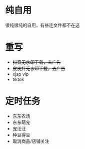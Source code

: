 # 纯自用
很纯很纯的自用，有些连文件都不在这
# 重写
- ~~抖音无水印下载，去广告~~
- ~~皮皮虾无水印下载，去广告~~
- xjsp vip
- tiktok
# 定时任务
- 东东农场
- 东东萌宠
- 宠汪汪
- 种豆得豆
- 取消商品/店铺关注